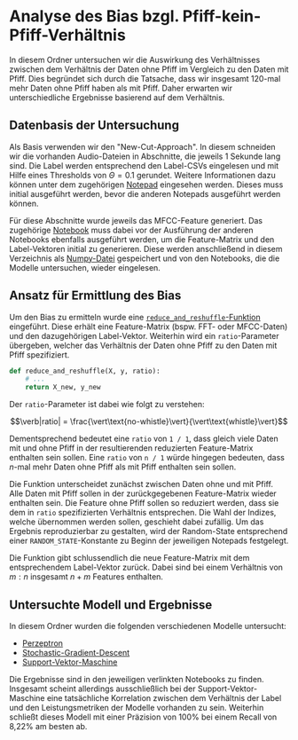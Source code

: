 # Analyse des Bias bzgl. Pfiff-kein-Pfiff-Verhältnis

In diesem Ordner untersuchen wir die Auswirkung des Verhältnisses zwischen dem Verhältnis
der Daten ohne Pfiff im Vergleich zu den Daten mit Pfiff. Dies begründet sich durch die Tatsache,
dass wir insgesamt 120-mal mehr Daten ohne Pfiff haben als mit Pfiff. Daher erwarten wir
unterschiedliche Ergebnisse basierend auf dem Verhältnis.


## Datenbasis der Untersuchung

Als Basis verwenden wir den "New-Cut-Approach". In diesem schneiden wir die vorhanden Audio-Dateien
in Abschnitte, die jeweils 1 Sekunde lang sind. Die Label werden entsprechend den Label-CSVs
eingelesen und mit Hilfe eines Thresholds von $\Theta = 0.1$ gerundet. Weitere Informationen dazu
können unter dem zugehörigen [Notepad](../../new_cut/new_cut.ipynb) eingesehen werden. Dieses
muss initial ausgeführt werden, bevor die anderen Notepads ausgeführt werden können.

Für diese Abschnitte wurde jeweils das MFCC-Feature generiert. Das zugehörige
[Notebook](./mfcc_generate.ipynb) muss dabei vor der Ausführung der anderen Notebooks ebenfalls
ausgeführt werden, um die Feature-Matrix und den Label-Vektoren initial zu generieren. Diese werden
anschließend in diesem Verzeichnis als
[Numpy-Datei](https://numpy.org/doc/stable/reference/routines.io.html) gespeichert und von den
Notebooks, die die Modelle untersuchen, wieder eingelesen.


## Ansatz für Ermittlung des Bias

Um den Bias zu ermitteln wurde eine [`reduce_and_reshuffle`-Funktion](./helper.py) eingeführt.
Diese erhält eine Feature-Matrix (bspw. FFT- oder MFCC-Daten) und den dazugehörigen Label-Vektor.
Weiterhin wird ein `ratio`-Parameter übergeben, welcher das Verhältnis der Daten ohne Pfiff zu den
Daten mit Pfiff spezifiziert.

```py
def reduce_and_reshuffle(X, y, ratio):
    # ...
    return X_new, y_new
```

Der `ratio`-Parameter ist dabei wie folgt zu verstehen:

$$\verb|ratio| = \frac{\vert\text{no-whistle}\vert}{\vert\text{whistle}\vert}$$

Dementsprechend bedeutet eine `ratio` von `1 / 1`, dass gleich viele Daten mit und ohne Pfiff
in der resultierenden reduzierten Feature-Matrix enthalten sein sollen. Eine `ratio` von `n / 1`
würde hingegen bedeuten, dass $n$-mal mehr Daten ohne Pfiff als mit Pfiff enthalten sein sollen.

Die Funktion unterscheidet zunächst zwischen Daten ohne und mit Pfiff. Alle Daten mit Pfiff sollen
in der zurückgegebenen Feature-Matrix wieder enthalten sein. Die Feature ohne Pfiff sollen so
reduziert werden, dass sie dem in `ratio` spezifizierten Verhältnis entsprechen. Die Wahl der
Indizes, welche übernommen werden sollen, geschieht dabei zufällig. Um das Ergebnis reproduzierbar
zu gestalten, wird der Random-State entsprechend einer `RANDOM_STATE`-Konstante zu Beginn der
jeweiligen Notepads festgelegt.

Die Funktion gibt schlussendlich die neue Feature-Matrix mit dem entsprechendem Label-Vektor
zurück. Dabei sind bei einem Verhältnis von $m : n$ insgesamt $n+m$ Features enthalten.


## Untersuchte Modell und Ergebnisse

In diesem Ordner wurden die folgenden verschiedenen Modelle untersucht:

- [Perzeptron](./perceptron.ipynb)
- [Stochastic-Gradient-Descent](./sgd.ipynb)
- [Support-Vektor-Maschine](./svc.ipynb)

Die Ergebnisse sind in den jeweiligen verlinkten Notebooks zu finden. Insgesamt scheint allerdings
ausschließlich bei der Support-Vektor-Maschine eine tatsächliche Korrelation zwischen dem Verhältnis
der Label und den Leistungsmetriken der Modelle vorhanden zu sein. Weiterhin schließt dieses Modell
mit einer Präzision von 100% bei einem Recall von 8,22% am besten ab.
